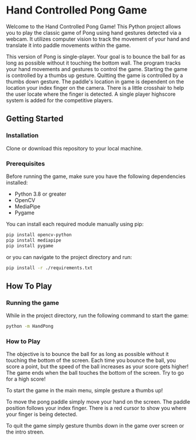 # Hand Controlled Pong Game

Welcome to the Hand Controlled Pong Game! This Python project allows you to play the classic game of Pong using hand gestures detected via a webcam. It utilizes computer vision to track the movement of your hand and translate it into paddle movements within the game.

This version of Pong is single-player. Your goal is to bounce the ball for as long as possible without it touching the bottom wall.
The program tracks your hand movements and gestures to control the game. 
Starting the game is controlled by a thumbs up gesture.
Quitting the game is controlled by a thumbs down gesture.
The paddle's location in game is dependent on the location your index finger on the camera.
There is a little crosshair to help the user locate where the finger is detected.
A single player highscore system is added for the competitive players.


## Getting Started

### Installation

Clone or download this repository to your local machine.

### Prerequisites   

Before running the game, make sure you have the following dependencies installed:

- Python 3.8 or greater
- OpenCV
- MediaPipe
- Pygame

You can install each required module manually using pip:

```bash
pip install opencv-python
pip install mediapipe
pip install pygame
```

or you can navigate to the project directory and run:

```bash
pip install -r ./requirements.txt
```
## How To Play

### Running the game

While in the project directory, run the following command to start the game:

```bash
python -m HandPong
```

### How to Play

The objective is to bounce the ball for as long as possible without it touching the bottom of the screen.
Each time you bounce the ball, you score a point, but the speed of the ball increases as your score gets higher!
The game ends when the ball touches the bottom of the screen. Try to go for a high score!

To start the game in the main menu, simple gesture a thumbs up!

To move the pong paddle simply move your hand on the screen. 
The paddle position follows your index finger. There is a red cursor to show you where your finger is being detected.

To quit the game simply gesture thumbs down in the game over screen or the intro streen.
